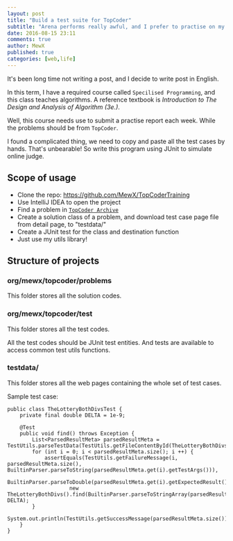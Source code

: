 ```yaml
---
layout: post
title: "Build a test suite for TopCoder"
subtitle: "Arena performs really awful, and I prefer to practise on my own"
date: 2016-08-15 23:11
comments: true
author: MewX
published: true
categories: [web,life]
---
```


It's been long time not writing a post, and I decide to write post in English.

In this term, I have a required course called `Specilised Programming`, and this class teaches algorithms. A reference textbook is *Introduction to The Design and Analysis of Algorithm (3e.)*.

Well, this course needs use to submit a practise report each week. While the problems should be from `TopCoder`.

I found a complicated thing, we need to copy and paste all the test cases by hands. That's unbearable! So write this program using JUnit to simulate online judge.

## Scope of usage

- Clone the repo: https://github.com/MewX/TopCoderTraining
- Use IntelliJ IDEA to open the project
- Find a problem in [`TopCoder Archive`](https://www.topcoder.com/tc?module=ProblemArchive)
- Create a solution class of a problem, and download test case page file from detail page, to "testdata/"
- Create a JUnit test for the class and destination function
- Just use my utils library!

## Structure of projects

### org/mewx/topcoder/problems

This folder stores all the solution codes.

### org/mewx/topcoder/test

This folder stores all the test codes.

All the test codes should be JUnit test entities. And tests are available to access common test utils functions.  

### testdata/

This folder stores all the web pages containing the whole set of test cases.

Sample test case:

    public class TheLotteryBothDivsTest {
        private final double DELTA = 1e-9;

        @Test
        public void find() throws Exception {
            List<ParsedResultMeta> parsedResultMeta = TestUtils.parseTestData(TestUtils.getFileContentById(TheLotteryBothDivs.id));
            for (int i = 0; i < parsedResultMeta.size(); i ++) {
                assertEquals(TestUtils.getFailureMessage(i, parsedResultMeta.size(), BuiltinParser.parseToString(parsedResultMeta.get(i).getTestArgs())),
                        BuiltinParser.parseToDouble(parsedResultMeta.get(i).getExpectedResult()),
                        new TheLotteryBothDivs().find(BuiltinParser.parseToStringArray(parsedResultMeta.get(i).getTestArgs())), DELTA);
            }
            System.out.println(TestUtils.getSuccessMessage(parsedResultMeta.size()));
        }
    }

